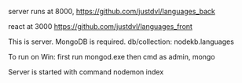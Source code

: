 server runs at 8000, https://github.com/justdvl/languages_back

react at 3000 https://github.com/justdvl/languages_front

This is server. MongoDB is required. db/collection: nodekb.languages

To run on Win: first run mongod.exe then cmd as admin, mongo

Server is started with command nodemon index
